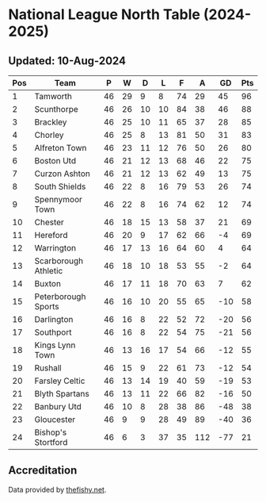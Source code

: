 # National League North Table (2024-2025)
## Updated: 10-Aug-2024

| Pos | Team | P | W | D | L | F | A | GD | Pts |
| --- | --- | --- | --- | --- | --- | --- | --- | --- | --- |
| 1 | Tamworth | 46 | 29 | 9 | 8 | 74 | 29 | 45 | 96 |
| 2 | Scunthorpe | 46 | 26 | 10 | 10 | 84 | 38 | 46 | 88 |
| 3 | Brackley | 46 | 25 | 10 | 11 | 65 | 37 | 28 | 85 |
| 4 | Chorley | 46 | 25 | 8 | 13 | 81 | 50 | 31 | 83 |
| 5 | Alfreton Town | 46 | 23 | 11 | 12 | 76 | 50 | 26 | 80 |
| 6 | Boston Utd | 46 | 21 | 12 | 13 | 68 | 46 | 22 | 75 |
| 7 | Curzon Ashton | 46 | 21 | 12 | 13 | 62 | 49 | 13 | 75 |
| 8 | South Shields | 46 | 22 | 8 | 16 | 79 | 53 | 26 | 74 |
| 9 | Spennymoor Town | 46 | 22 | 8 | 16 | 74 | 62 | 12 | 74 |
| 10 | Chester | 46 | 18 | 15 | 13 | 58 | 37 | 21 | 69 |
| 11 | Hereford | 46 | 20 | 9 | 17 | 62 | 66 | -4 | 69 |
| 12 | Warrington | 46 | 17 | 13 | 16 | 64 | 60 | 4 | 64 |
| 13 | Scarborough Athletic | 46 | 18 | 10 | 18 | 53 | 55 | -2 | 64 |
| 14 | Buxton | 46 | 17 | 11 | 18 | 70 | 63 | 7 | 62 |
| 15 | Peterborough Sports | 46 | 16 | 10 | 20 | 55 | 65 | -10 | 58 |
| 16 | Darlington | 46 | 16 | 8 | 22 | 52 | 72 | -20 | 56 |
| 17 | Southport | 46 | 16 | 8 | 22 | 54 | 75 | -21 | 56 |
| 18 | Kings Lynn Town | 46 | 13 | 16 | 17 | 54 | 66 | -12 | 55 |
| 19 | Rushall | 46 | 15 | 9 | 22 | 61 | 73 | -12 | 54 |
| 20 | Farsley Celtic | 46 | 13 | 14 | 19 | 40 | 59 | -19 | 53 |
| 21 | Blyth Spartans | 46 | 13 | 11 | 22 | 66 | 82 | -16 | 50 |
| 22 | Banbury Utd | 46 | 10 | 8 | 28 | 38 | 86 | -48 | 38 |
| 23 | Gloucester | 46 | 9 | 9 | 28 | 49 | 89 | -40 | 36 |
| 24 | Bishop's Stortford | 46 | 6 | 3 | 37 | 35 | 112 | -77 | 21 |

## Accreditation 

Data provided by [thefishy.net](https://www.thefishy.net/).
